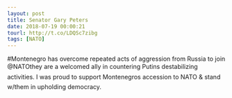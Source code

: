 ```yaml
---
layout: post
title: Senator Gary Peters
date: 2018-07-19 00:00:21
tourl: http://t.co/LDQSc7zibg
tags: [NATO]
---
```

#Montenegro has overcome repeated acts of aggression from Russia to join @NATOthey are a welcomed ally in countering Putins destabilizing activities. I was proud to support Montenegros accession to NATO &amp; stand w/them in upholding democracy.